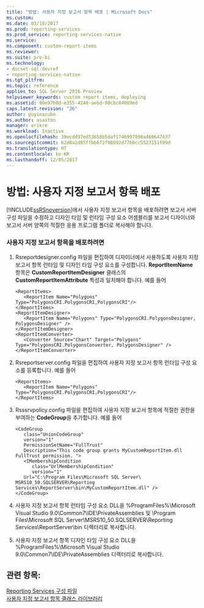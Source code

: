 ```yaml
---
title: "방법: 사용자 지정 보고서 항목 배포 | Microsoft Docs"
ms.custom: 
ms.date: 03/18/2017
ms.prod: reporting-services
ms.prod_service: reporting-services-native
ms.service: 
ms.component: custom-report-items
ms.reviewer: 
ms.suite: pro-bi
ms.technology:
- docset-sql-devref
- reporting-services-native
ms.tgt_pltfrm: 
ms.topic: reference
applies_to: SQL Server 2016 Preview
helpviewer_keywords: custom report items, deploying
ms.assetid: 80e97b0d-e355-4240-aebd-08cbc84089ed
caps.latest.revision: "26"
author: guyinacube
ms.author: asaxton
manager: erikre
ms.workload: Inactive
ms.openlocfilehash: 39ecdd97ed53658b5daf1746997898a460647437
ms.sourcegitcommit: b2d8a2d95ffbb6f2f98692d7760cc5523151f99d
ms.translationtype: HT
ms.contentlocale: ko-KR
ms.lasthandoff: 12/05/2017
---
```

# <a name="how-to-deploy-a-custom-report-item"></a>방법: 사용자 지정 보고서 항목 배포
  [!INCLUDE[ssRSnoversion](../../includes/ssrsnoversion-md.md)]에서 사용자 지정 보고서 항목을 배포하려면 보고서 서버 구성 파일을 수정하고 디자인 타임 및 런타임 구성 요소 어셈블리를 보고서 디자이너와 보고서 서버 양쪽의 적절한 응용 프로그램 폴더로 복사해야 합니다.  
  
### <a name="to-deploy-a-custom-report-item"></a>사용자 지정 보고서 항목을 배포하려면  
  
1.  Rsreportdesigner.config 파일을 편집하여 디자이너에서 사용하도록 사용자 지정 보고서 항목 런타임 및 디자인 타임 구성 요소를 구성합니다. **ReportItemName** 항목은 **CustomReportItemDesigner** 클래스의 **CustomReportItemAttribute** 특성과 일치해야 합니다. 예를 들어  
  
    ```  
    <ReportItems>  
       <ReportItem Name="Polygons" Type="PolygonsCRI.PolygonsCRI,PolygonsCRI"/>  
    </ReportItems>  
    <ReportItemDesigner>  
       <ReportItem Name="Polygons" Type="PolygonsCRI.PolygonsDesigner, PolygonsDesigner" />  
    </ReportItemDesigner>  
    <ReportItemConverter>  
       <Converter Source="Chart" Target="Polygons" Type="PolygonsCRI.PolygonsConverter, PolygonsDesigner" />  
    </ReportItemConverter>  
    ```  
  
2.  Rsreportserver.config 파일을 편집하여 사용자 지정 보고서 항목 런타임 구성 요소를 등록합니다. 예를 들어  
  
    ```  
    <ReportItems>  
       <ReportItem Name="Polygons" Type="PolygonsCRI.PolygonsCRI,PolygonsCRI"/>  
    </ReportItems>  
    ```  
  
3.  Rsssrvpolicy.config 파일을 편집하여 사용자 지정 보고서 항목에 적절한 권한을 부여하는 **CodeGroup**을 추가합니다. 예를 들어  
  
    ```  
    <CodeGroup   
       class="UnionCodeGroup"   
       version="1"   
       PermissionSetName="FullTrust"  
       Description="This code group grants MyCustomReportItem.dll FullTrust permission. ">  
       <IMembershipCondition   
          class="UrlMembershipCondition"  
          version="1"  
       Url="C:\Program Files\Microsoft SQL Server\ MSRS10_50.SQLSERVER\Reporting Services\ReportServer\bin\MyCustomReportItem.dll" />  
    </CodeGroup>  
    ```  
  
4.  사용자 지정 보고서 항목 런타임 구성 요소 DLL을 %ProgramFiles%\Microsoft Visual Studio 9.0\Common7\IDE\PrivateAssemblies 및 \Program Files\Microsoft SQL Server\MSRS10_50.SQLSERVER\Reporting Services\ReportServer\bin 디렉터리로 복사합니다.  
  
5.  사용자 지정 보고서 항목 디자인 타임 구성 요소 DLL을 %ProgramFiles%\Microsoft Visual Studio 9.0\Common7\IDE\PrivateAssemblies 디렉터리로 복사합니다.  
  
## <a name="see-also"></a>관련 항목:  
 [Reporting Services 구성 파일](../../reporting-services/report-server/reporting-services-configuration-files.md)   
 [사용자 지정 보고서 항목 클래스 라이브러리](../../reporting-services/custom-report-items/custom-report-item-class-libraries.md)  
  
  
